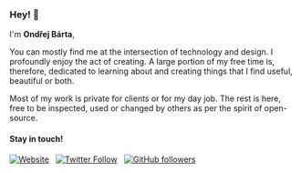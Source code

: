 ### Hey! 👋 

I'm **Ondřej Bárta**,

You can mostly find me at the intersection of technology and design. I profoundly enjoy the act of creating. A large portion of my free time is, therefore, dedicated to learning about and creating things that I find useful, beautiful or both.

Most of my work is private for clients or for my day job. The rest is here, free to be inspected, used or changed by others as per the spirit of open-source.

#### Stay in touch!

[![Website](https://img.shields.io/badge/-ondrejbarta.com-gray)](https://ondrejbarta.com) &nbsp; [![Twitter Follow](https://img.shields.io/twitter/follow/bartaxyz?style=social)](https://twitter.com/bartaxyz) &nbsp; [![GitHub followers](https://img.shields.io/github/followers/bartaxyz?style=social)](https://github.com/bartaxyz)

